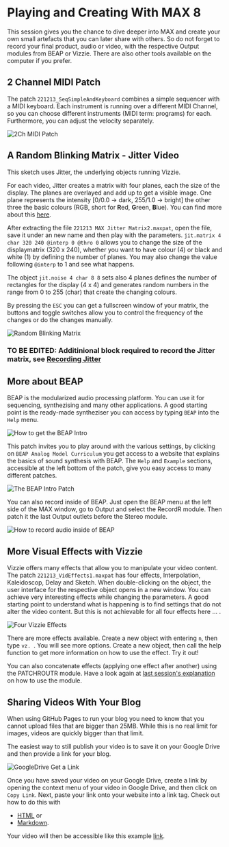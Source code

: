 # Playing and Creating With MAX 8

This session gives you the chance to dive deeper into MAX and create your own small artefacts that you can later share with others. So do not forget to record your final product, audio or video, with the respective Output modules from BEAP or Vizzie. There are also other tools available on the computer if you prefer.

## 2 Channel MIDI Patch
The patch ```221213_SeqSimpleAndKeyboard``` combines a simple sequencer with a MIDI keyboard. Each instrument is running over a different MIDI Channel, so you can choose different instruments (MIDI term: programs) for each. Furthermore, you can adjust the velocity separately.

![2Ch MIDI Patch](media/221213_2ChMidiPatch.png)


## A Random Blinking Matrix - Jitter Video
This sketch uses Jitter, the underlying objects running Vizzie. 

For each video, Jitter creates a matrix with four planes, each the size of the display. The planes are overlayed and add up to get a visible image. One plane represents the intensity [0/0.0 -> dark, 255/1.0 -> bright] the other three the basic colours (RGB, short for **R**ed, **G**reen, **B**lue). You can find more about this [here](https://docs.cycling74.com/max8/tutorials/jitterchapter00a_whatisamatrix).

After extracting the file ```221213 MAX Jitter Matrix2.maxpat```, open the file, save it under an new name and then play with the parameters. ```jit.matrix 4 char 320 240 @interp 0 @thro 0``` allows you to change the size of the displaymatrix (320 x 240), whether you want to have colour (4) or black and white (1) by defining the number of planes. You may also change the value following ```@interp``` to 1 and see what happens. 

The object ```jit.noise 4 char 8 8``` sets also 4 planes defines the number of rectangles for the display (4 x 4) and generates random numbers in the range from 0 to 255 (char) that create the changing colours. 

By pressing the ```ESC``` you can get a fullscreen window of your matrix, the buttons and toggle switches allow you to control the frequency of the changes or do the changes manually.

![Random Blinking Matrix](media/221213_MAX_Jitter_Matrix2x.png)

### TO BE EDITED: Additinional block required to record the Jitter matrix, see [Recording Jitter](https://cycling74.com/tutorials/best-practices-in-jitter-part-2-recording-1)

## More about BEAP
BEAP is the modularized audio processing platform. You can use it for sequencing, synthezising and many other applications. A good starting point is the ready-made syntheziser you can access by typing ```BEAP``` into the ```Help``` menu.

![How to get the BEAP Intro](media/221212_BEAP_FindIt_1.png)

This patch invites you to play around with the various settings, by clicking on ```BEAP Analog Model Curriculum``` you get access to a website that explains the basics of sound synthesis with BEAP. The ```Help``` and ```Example``` sections, accessible at the left bottom of the patch, give you easy access to many different patches.

![The BEAP Intro Patch](media/221212_BEAP_Intro_2.png)

You can also record inside of BEAP. Just open the BEAP menu at the left side of the MAX window, go to Output and select the RecordR module. Then patch it the last Output outlets before the Stereo module. 

![How to record audio inside of BEAP](media/221212_BEAP_RecordR_3.png)



## More Visual Effects with Vizzie

Vizzie offers many effects that allow you to manipulate your video content. The patch ```221213_VidEffects1.maxpat``` has four effects, Interpolation, Kaleidoscop, Delay and Sketch. When double-clicking on the object, the user interface for the respective object opens in a new window. You can achieve very interesting effects while changing the parameters. A good starting point to understand what is happening is to find settings that do not alter the video content. But this is not achievable for all four effects here ... .

![Four Vizzie Effects](media/221213_VizzieEffects1.png)

There are more effects available. Create a new object with entering ```n```, then type ```vz. ```. You will see more options. Create a new object, then call the help function to get more information on how to use the effect. Try it out!

You can also concatenate effects (applying one effect after another) using the PATCHROUTR module. Have a look again at [last session's explanation](https://github.com/mibrs/GPC5L09/blob/main/README.md) on how to use the module.



## Sharing Videos With Your Blog
When using GitHub Pages to run your blog you need to know that you cannot upload files that are bigger than 25MB. While this is no real limit for images, videos are quickly bigger than that limit.

The easiest way to still publish your video is to save it on your Google Drive and then provide a link for your blog.

![GoogleDrive Get a Link](media/221213_GoogleDrive_VidShare.png)

Once you have saved your video on your Google Drive, create a link by opening the context menu of your video in Google Drive, and then click on ```Copy Link```. Next, paste your link onto your website into a link tag. Check out how to do this with 

- [HTML](https://www.w3schools.com/html/html_links.asp) or 
- [Markdown](https://gist.github.com/sandrabosk/d79bd806c8b1b13ad9af1e590a26deb5).

Your video will then be accessible like this example [link](https://drive.google.com/file/d/1W1AuV_wfASNAwVq1FYt0-5pXnlcyo7yS/view?usp=sharing).



